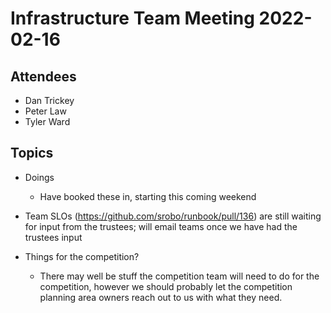 # Infrastructure Team Meeting 2022-02-16

## Attendees

- Dan Trickey
- Peter Law
- Tyler Ward


## Topics

- Doings
  - Have booked these in, starting this coming weekend

- Team SLOs (https://github.com/srobo/runbook/pull/136) are still waiting for input from the trustees; will email teams once we have had the trustees input

- Things for the competition?
  - There may well be stuff the competition team will need to do for the competition, however we should probably let the competition planning area owners reach out to us with what they need.
